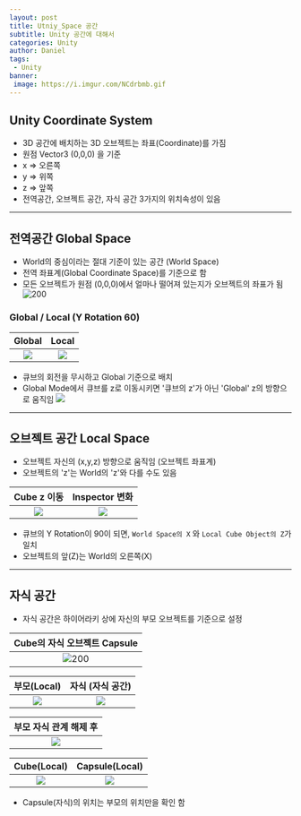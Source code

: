 ```yaml
---
layout: post
title: Utniy_Space 공간
subtitle: Unity 공간에 대해서
categories: Unity
author: Daniel
tags: 
 - Unity
banner:
 image: https://i.imgur.com/NCdrbmb.gif
---
```


Unity Coordinate System
--

- 3D 공간에 배치하는 3D 오브젝트는 좌표(Coordinate)를 가짐
- 원점 Vector3 (0,0,0) 을 기준
- x => 오른쪽
- y => 위쪽
- z => 앞쪽
- 전역공간, 오브젝트 공간, 자식 공간 3가지의 위치속성이 있음

---

## 전역공간 Global Space
- World의 중심이라는 절대 기준이 있는 공간 (World Space)
- 전역 좌표계(Global Coordinate Space)를 기준으로 함
- 모든 오브젝트가 원점 (0,0,0)에서 얼마나 떨어져 있는지가 오브젝트의 좌표가 됨
![200](https://i.imgur.com/wN0hC7h.png)

### Global / Local (Y Rotation 60)

|Global|Local|
|:--:|:--:|
|![](https://i.imgur.com/ImRJx38.png)|![](https://i.imgur.com/D1weATP.png)|
- 큐브의 회전을 무시하고 Global 기준으로 배치
- Global Mode에서 큐브를 z로 이동시키면 '큐브의 z'가 아닌 'Global' z의 방향으로 움직임
![](https://i.imgur.com/NCdrbmb.gif)

---
## 오브젝트 공간 Local Space
- 오브젝트 자신의 (x,y,z) 방향으로 움직임 (오브젝트 좌표계)
- 오브젝트의 'z'는 World의 'z'와 다를 수도 있음

|Cube z 이동|Inspector 변화|
|:---:|:---:|
|![](https://i.imgur.com/wOzwroA.gif)|![](https://i.imgur.com/NKfSeaX.gif)|
- 큐브의 Y Rotation이 90이 되면, `World Space의 X` 와 `Local Cube Object의 Z`가 일치
- 오브젝트의 앞(Z)는 World의 오른쪽(X)

---

## 자식 공간
- 자식 공간은 하이어라키 상에 자신의 부모 오브젝트를 기준으로 설정

|Cube의 자식 오브젝트 Capsule|
|:---:|
|![200](https://i.imgur.com/GvVIntR.png)|

|부모(Local)|자식 (자식 공간)|
|:--:|:--:|
|![](https://i.imgur.com/VPyVCsS.png)|![](https://i.imgur.com/fTPKEhe.png)|


|부모 자식 관계 해제 후|
|:--:|
|![](https://i.imgur.com/esv7vu6.png)|

|Cube(Local)|Capsule(Local)|
|:---:|:--:|
|![](https://i.imgur.com/viGlykH.png)|![](https://i.imgur.com/geG8ZCL.png)|
- Capsule(자식)의 위치는 부모의 위치만을 확인 함










